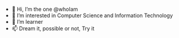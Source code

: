 - 👋 Hi, I’m the one @whoIam
- 👀 I’m interested in Computer Science and Information Technology
- 🌱 I’m learner
- 📫 Dream it, possible or not, Try it

<!---
passinate/passinate is a ✨ special ✨ repository because its `README.md` (this file) appears on your GitHub profile.
You can click the Preview link to take a look at your changes.
--->
